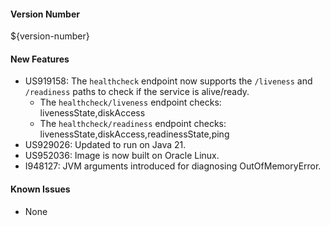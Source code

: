 #### Version Number
${version-number}

#### New Features
- US919158: The `healthcheck` endpoint now supports the `/liveness` and `/readiness` paths to check if the service is alive/ready.
  - The `healthcheck/liveness` endpoint checks: livenessState,diskAccess
  - The `healthcheck/readiness` endpoint checks: livenessState,diskAccess,readinessState,ping
- US929026: Updated to run on Java 21.
- US952036: Image is now built on Oracle Linux.
- I948127: JVM arguments introduced for diagnosing OutOfMemoryError.

#### Known Issues
- None
